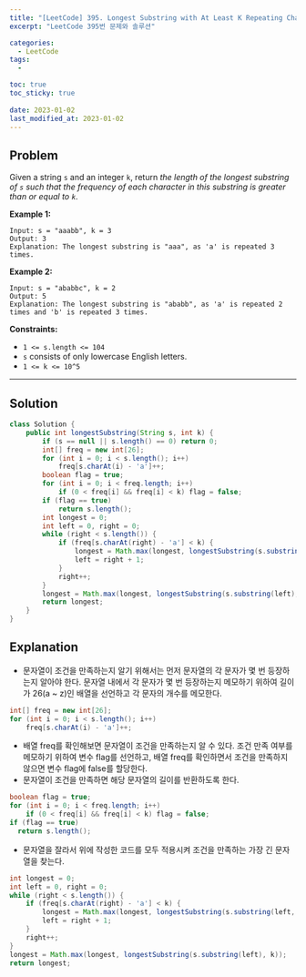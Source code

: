 ```yaml
---
title: "[LeetCode] 395. Longest Substring with At Least K Repeating Characters"
excerpt: "LeetCode 395번 문제와 솔루션"

categories:
  - LeetCode
tags:
  - 

toc: true
toc_sticky: true
 
date: 2023-01-02
last_modified_at: 2023-01-02
---
```

## **Problem**
Given a string `s` and an integer `k`, return *the length of the longest substring of `s` such that the frequency of each character in this substring is greater than or equal to `k`*.

**Example 1:**
```
Input: s = "aaabb", k = 3
Output: 3
Explanation: The longest substring is "aaa", as 'a' is repeated 3 times.
```
**Example 2:**
```
Input: s = "ababbc", k = 2
Output: 5
Explanation: The longest substring is "ababb", as 'a' is repeated 2 times and 'b' is repeated 3 times.
```
**Constraints:**
- `1 <= s.length <= 104`
- `s` consists of only lowercase English letters.
- `1 <= k <= 10^5`

---
## **Solution**
```java
class Solution {
    public int longestSubstring(String s, int k) {
        if (s == null || s.length() == 0) return 0;
        int[] freq = new int[26];
        for (int i = 0; i < s.length(); i++)
            freq[s.charAt(i) - 'a']++;
        boolean flag = true;
        for (int i = 0; i < freq.length; i++)
            if (0 < freq[i] && freq[i] < k) flag = false;
        if (flag == true)
            return s.length();
        int longest = 0;
        int left = 0, right = 0;
        while (right < s.length()) {
            if (freq[s.charAt(right) - 'a'] < k) {
                longest = Math.max(longest, longestSubstring(s.substring(left, right), k));
                left = right + 1;
            }
            right++;
        }
        longest = Math.max(longest, longestSubstring(s.substring(left), k));
        return longest;
    }
}
```
## **Explanation**
- 문자열이 조건을 만족하는지 알기 위해서는 먼저 문자열의 각 문자가 몇 번 등장하는지 알아야 한다. 문자열 내에서 각 문자가 몇 번 등장하는지 메모하기 위하여 길이가 26(a ~ z)인 배열을 선언하고 각 문자의 개수를 메모한다.
```java
int[] freq = new int[26];
for (int i = 0; i < s.length(); i++)
    freq[s.charAt(i) - 'a']++;
```
- 배열 freq를 확인해보면 문자열이 조건을 만족하는지 알 수 있다. 조건 만족 여부를 메모하기 위하여 변수 flag를 선언하고, 배열 freq를 확인하면서 조건을 만족하지 않으면 변수 flag에 false를 할당한다.
- 문자열이 조건을 만족하면 해당 문자열의 길이를 반환하도록 한다.
```java
boolean flag = true;
for (int i = 0; i < freq.length; i++)
    if (0 < freq[i] && freq[i] < k) flag = false;
if (flag == true)
  return s.length();
```
- 문자열을 잘라서 위에 작성한 코드를 모두 적용시켜 조건을 만족하는 가장 긴 문자열을 찾는다.
```java
int longest = 0;
int left = 0, right = 0;
while (right < s.length()) {
    if (freq[s.charAt(right) - 'a'] < k) {
        longest = Math.max(longest, longestSubstring(s.substring(left, right), k));
        left = right + 1;
    }
    right++;
}
longest = Math.max(longest, longestSubstring(s.substring(left), k));
return longest;
```